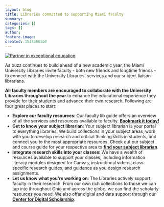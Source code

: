 ```yaml
---
layout: blog
title: Libraries committed to supporting Miami faculty
summary:
categories: []
tags: []
author:
feature-image:
created: 1534360504
---
```

[![Partner in exceptional education](/images/post-images/18-NewFaculty_Spotlight_0.jpg)](https://libguides.lib.miamioh.edu/oxfordfaculty)

As buzz continues to build ahead of a new academic year, the Miami University Libraries invite faculty - both new friends and longtime friends - to connect with the University Libraries' services and our subject liaison librarians.

**All faculty members are encouraged to collaborate with the University Libraries throughout the year** to enhance the educational experience they provide for their students and advance their own research. Following are four great places to start:

*   **Explore our faculty resources**: Our faculty lib guide offers an overview of all the services and resources available to faculty. **[Bookmark it today!](https://libguides.lib.miamioh.edu/oxfordfaculty)**
*   **Get to know your subject librarian**: Your subject librarian is your portal to everything libraries. We build collections in your subject areas, work with you to develop research and critical thinking skills in students, and connect you to the most appropriate resources. Check out our subject and course guide for your respective area to **[find your subject librarian](https://libguides.lib.miamioh.edu/?b=s)**.
*   **Integrate research skills into your classes**: We have a wealth of resources available to support your classes, including information literacy modules designed for Canvas, instructional videos, class-specific research guides, and guidance as you design research assignments.
*   **Let us know what you're working on**: The Libraries actively support faculty in their research. From our own rich collections to those we can tap into throughout Ohio and across the globe, we can find the scholarly resources you need. We also offer digital and data support through our **[Center for Digital Scholarship](http://cds.lib.miamioh.edu/services/)**.
